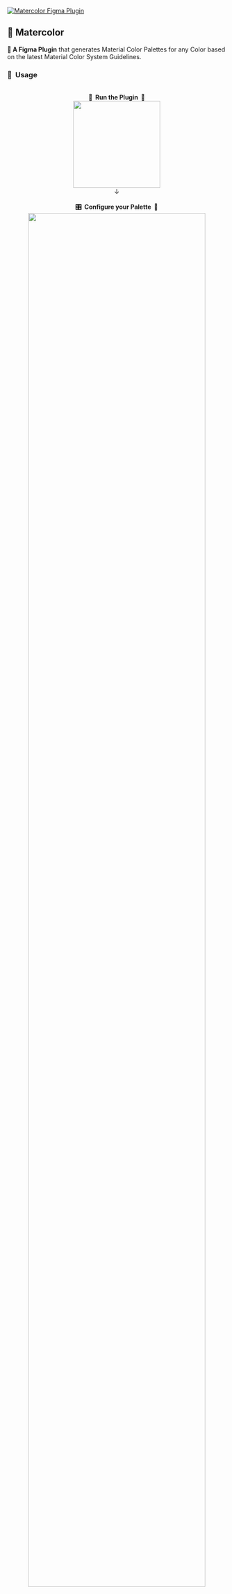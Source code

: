 [![Matercolor Figma Plugin](https://github.com/arvindcheenu/figma-matercolor/blob/master/src/app/assets/Matercolor-plugin-header.png?raw=true)](#readme)
## 🎨 Matercolor
**🧩 A Figma Plugin** that generates Material Color Palettes for any Color based on the latest Material Color System Guidelines.

### 🚸 &nbsp;Usage

<p align="center">
  <br/><b>👟 &nbsp;Run the Plugin &nbsp;🧩</b></br>
<a href="#-usage"><img src="https://github.com/arvindcheenu/figma-matercolor/blob/master/src/app/assets/usage-screenshots/Usage-1.png?raw=true" height="200px"/></a>
 <br/>↓</br>
 <br/><b>🎛️ &nbsp;Configure your Palette &nbsp;🎨</b>
<a href="#-usage"><img src="https://github.com/arvindcheenu/figma-matercolor/blob/master/src/app/assets/usage-screenshots/Usage-2.png?raw=true" width="90%"/></a>
  <br/>↓</br>
   <br/><b> 🖌️&nbsp;Use it!</b></br></br>
<a href="#-usage"><img src="https://github.com/arvindcheenu/figma-matercolor/blob/master/src/app/assets/usage-screenshots/Usage-3.png?raw=true"width="90%"/></a>
</p>

### 👐 &nbsp;Contributor's Checklist
- [x] Before planning to contribute, create a ✨ **new Issue** ✨ so that we can discuss and improve on your proposed changes.
- [x] Fork and clone this repository using `git clone https://github.com/arvindcheenu/Matercolor.figma.git`
- [x] Go to this directory using `cd figma-matercolor`
- [x] Run `yarn` to install dependencies.
- [x] Run `yarn build:watch` to start webpack in watch mode.
- [x] Open <kbd>Figma</kbd> → <kbd>Plugins</kbd> → <kbd>Development</kbd> → <kbd>New Plugin...</kbd> and choose `manifest.json` file from this repo.
- [x] To change the UI of your plugin (the react code), start editing [App.tsx](./src/app/components/App.tsx).  
- [x] To interact with the Figma API edit [controller.ts](./src/plugin/controller.ts).  
- [x] For plugin development-related information, checkout [Figma API Overview](https://www.figma.com/plugin-docs/api/api-overview/).
- [x] As you make changes, create a **Draft Pull Request** referencing your issue using `#[issue-number]` and Happy Commiting!
- [x] Happy with how your code works? Finalise your changes and open up your Pull Request for **Review**.
- [x] After a few tantalizing review sessions, ✨ **have a cup of ☕ and watch as your code gets merged!** ✨

### &nbsp;🧰 Toolings
<table>
<tr>
  <td align="center"><a href="#-toolings"><img src="https://cdn4.iconfinder.com/data/icons/logos-3/600/React.js_logo-512.png" width="50px"/></a></td>
  <td align="center"><a href="#-toolings"><img src="https://upload.wikimedia.org/wikipedia/commons/4/4c/Typescript_logo_2020.svg" width="50px"/></a></td>
  <td align="center"><a href="#-toolings"><img src="https://github.com/webpack/media/blob/master/logo/icon.png" width="50px"/></a></td>
  <td align="center"><a href="#-toolings"><img src="https://upload-icon.s3.us-east-2.amazonaws.com/uploads/icons/png/11490474241551942136-512.png" width="50px"/></a></td>
</tr>
<tr>
  <td align="center"><a href="https://github.com/facebook/react"><b>React</b></a></td>
  <td align="center"><a href="https://github.com/microsoft/TypeScript"><b>TypeScript</b></a></td>
  <td align="center"><a href="https://github.com/webpack/webpack"><b>Webpack</b></a></td>
  <td align="center"><a href="https://github.com/prettier/prettier"><b>Prettier</b></a></td>
</tr>
</table>

### &nbsp;🌀 Versioning
Follows [**Keep a Changelog**](https://keepachangelog.com/en/1.0.0/) and [**Semantic Versioning**](https://semver.org/spec/v2.0.0.html) specifications. To know more about the changes made across the versions, see the [**tags on this repository**](https://github.com/arvindcheenu/Matercolor.figma/tags). 

### 📜 &nbsp;License

This project is licensed under the [**GPL-3.0 License**](LICENSE.md).
